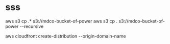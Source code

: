 # sss

aws s3 cp .\* s3://mdco-bucket-of-power
aws s3 cp . s3://mdco-bucket-of-power --recursive

aws cloudfront create-distribution --origin-domain-name